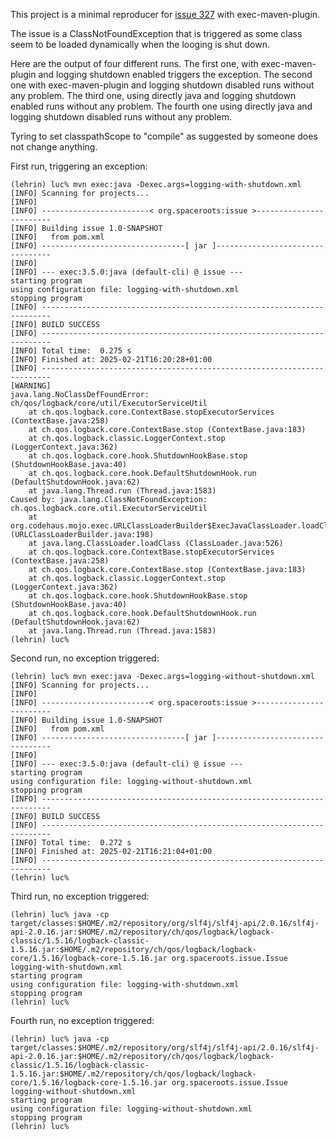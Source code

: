 This project is a minimal reproducer for [issue 327](https://github.com/mojohaus/exec-maven-plugin/issues/327) with exec-maven-plugin.

The issue is a ClassNotFoundException that is triggered as some class
seem to be loaded dynamically when the looging is shut down.

Here are the output of four different runs. The first one, with exec-maven-plugin
and logging shutdown enabled triggers the exception. The second one with
exec-maven-plugin and logging shutdown disabled runs without any problem.
The third one, using directly java and logging shutdown enabled runs without any
problem. The fourth one using directly java and logging shutdown disabled runs without
any problem.

Tyring to set classpathScope to "compile" as suggested by someone does
not change anything.

First run, triggering an exception:
```
(lehrin) luc% mvn exec:java -Dexec.args=logging-with-shutdown.xml
[INFO] Scanning for projects...
[INFO] 
[INFO] ------------------------< org.spaceroots:issue >------------------------
[INFO] Building issue 1.0-SNAPSHOT
[INFO]   from pom.xml
[INFO] --------------------------------[ jar ]---------------------------------
[INFO] 
[INFO] --- exec:3.5.0:java (default-cli) @ issue ---
starting program
using configuration file: logging-with-shutdown.xml
stopping program
[INFO] ------------------------------------------------------------------------
[INFO] BUILD SUCCESS
[INFO] ------------------------------------------------------------------------
[INFO] Total time:  0.275 s
[INFO] Finished at: 2025-02-21T16:20:28+01:00
[INFO] ------------------------------------------------------------------------
[WARNING] 
java.lang.NoClassDefFoundError: ch/qos/logback/core/util/ExecutorServiceUtil
    at ch.qos.logback.core.ContextBase.stopExecutorServices (ContextBase.java:258)
    at ch.qos.logback.core.ContextBase.stop (ContextBase.java:183)
    at ch.qos.logback.classic.LoggerContext.stop (LoggerContext.java:362)
    at ch.qos.logback.core.hook.ShutdownHookBase.stop (ShutdownHookBase.java:40)
    at ch.qos.logback.core.hook.DefaultShutdownHook.run (DefaultShutdownHook.java:62)
    at java.lang.Thread.run (Thread.java:1583)
Caused by: java.lang.ClassNotFoundException: ch.qos.logback.core.util.ExecutorServiceUtil
    at org.codehaus.mojo.exec.URLClassLoaderBuilder$ExecJavaClassLoader.loadClass (URLClassLoaderBuilder.java:198)
    at java.lang.ClassLoader.loadClass (ClassLoader.java:526)
    at ch.qos.logback.core.ContextBase.stopExecutorServices (ContextBase.java:258)
    at ch.qos.logback.core.ContextBase.stop (ContextBase.java:183)
    at ch.qos.logback.classic.LoggerContext.stop (LoggerContext.java:362)
    at ch.qos.logback.core.hook.ShutdownHookBase.stop (ShutdownHookBase.java:40)
    at ch.qos.logback.core.hook.DefaultShutdownHook.run (DefaultShutdownHook.java:62)
    at java.lang.Thread.run (Thread.java:1583)
(lehrin) luc%
```

Second run, no exception triggered:
```
(lehrin) luc% mvn exec:java -Dexec.args=logging-without-shutdown.xml
[INFO] Scanning for projects...
[INFO] 
[INFO] ------------------------< org.spaceroots:issue >------------------------
[INFO] Building issue 1.0-SNAPSHOT
[INFO]   from pom.xml
[INFO] --------------------------------[ jar ]---------------------------------
[INFO] 
[INFO] --- exec:3.5.0:java (default-cli) @ issue ---
starting program
using configuration file: logging-without-shutdown.xml
stopping program
[INFO] ------------------------------------------------------------------------
[INFO] BUILD SUCCESS
[INFO] ------------------------------------------------------------------------
[INFO] Total time:  0.272 s
[INFO] Finished at: 2025-02-21T16:21:04+01:00
[INFO] ------------------------------------------------------------------------
(lehrin) luc%
```

Third run, no exception triggered:
```
(lehrin) luc% java -cp target/classes:$HOME/.m2/repository/org/slf4j/slf4j-api/2.0.16/slf4j-api-2.0.16.jar:$HOME/.m2/repository/ch/qos/logback/logback-classic/1.5.16/logback-classic-1.5.16.jar:$HOME/.m2/repository/ch/qos/logback/logback-core/1.5.16/logback-core-1.5.16.jar org.spaceroots.issue.Issue logging-with-shutdown.xml
starting program
using configuration file: logging-with-shutdown.xml
stopping program
(lehrin) luc%
```

Fourth run, no exception triggered:
```
(lehrin) luc% java -cp target/classes:$HOME/.m2/repository/org/slf4j/slf4j-api/2.0.16/slf4j-api-2.0.16.jar:$HOME/.m2/repository/ch/qos/logback/logback-classic/1.5.16/logback-classic-1.5.16.jar:$HOME/.m2/repository/ch/qos/logback/logback-core/1.5.16/logback-core-1.5.16.jar org.spaceroots.issue.Issue logging-without-shutdown.xml
starting program
using configuration file: logging-without-shutdown.xml
stopping program
(lehrin) luc% 
